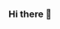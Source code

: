 ### Hi there 👋

<!--
**vivekraj-kr/vivekraj-kr** is a ✨ _special_ ✨ repository because its `README.md` (this file) appears on your GitHub profile.
![](https://giphy.com/embed/13Xy3MWV2Psz4I)


Here are some ideas to get you started:

- 🔭 I’m currently working on ...
- 🌱 I’m currently learning ...
- 👯 I’m looking to collaborate on ...
- 🤔 I’m looking for help with ...
- 💬 Ask me about ...
- 📫 How to reach me: ...
- 😄 Pronouns: ...
- ⚡ Fun fact: ...
-->
